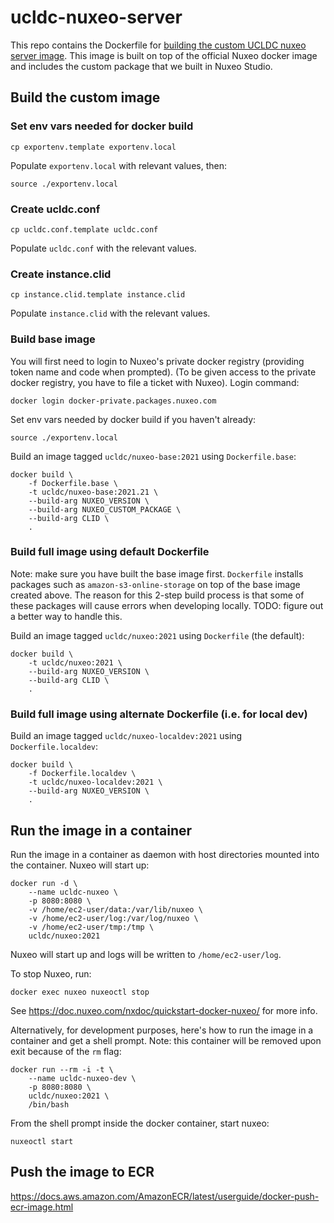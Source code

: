 # ucldc-nuxeo-server

This repo contains the Dockerfile for [building the custom UCLDC nuxeo server image](https://doc.nuxeo.com/nxdoc/build-a-custom-docker-image/). This image is built on top of the official Nuxeo docker image and includes the custom package that we built in Nuxeo Studio.

## Build the custom image

### Set env vars needed for docker build

````
cp exportenv.template exportenv.local
````

Populate `exportenv.local` with relevant values, then:

```
source ./exportenv.local
```

### Create ucldc.conf

```
cp ucldc.conf.template ucldc.conf
```

Populate `ucldc.conf` with the relevant values.

### Create instance.clid

```
cp instance.clid.template instance.clid
```

Populate `instance.clid` with the relevant values.

### Build base image

You will first need to login to Nuxeo's private docker registry (providing token name and code when prompted). (To be given access to the private docker registry, you have to file a ticket with Nuxeo). Login command:

```
docker login docker-private.packages.nuxeo.com
```
Set env vars needed by docker build if you haven't already:

```
source ./exportenv.local
```

Build an image tagged `ucldc/nuxeo-base:2021` using `Dockerfile.base`:

```
docker build \
    -f Dockerfile.base \
    -t ucldc/nuxeo-base:2021.21 \
    --build-arg NUXEO_VERSION \
    --build-arg NUXEO_CUSTOM_PACKAGE \
    --build-arg CLID \
    .
```

### Build full image using default Dockerfile

Note: make sure you have built the base image first. `Dockerfile` installs packages such as `amazon-s3-online-storage` on top of the base image created above. The reason for this 2-step build process is that some of these packages will cause errors when developing locally. TODO: figure out a better way to handle this.

Build an image tagged `ucldc/nuxeo:2021` using `Dockerfile` (the default):

```
docker build \
    -t ucldc/nuxeo:2021 \
    --build-arg NUXEO_VERSION \
    --build-arg CLID \
    .
```

### Build full image using alternate Dockerfile (i.e. for local dev)

Build an image tagged `ucldc/nuxeo-localdev:2021` using `Dockerfile.localdev`:

```
docker build \
    -f Dockerfile.localdev \
    -t ucldc/nuxeo-localdev:2021 \
    --build-arg NUXEO_VERSION \
    .
```

## Run the image in a container

Run the image in a container as daemon with host directories mounted into the container. Nuxeo will start up:

```
docker run -d \
    --name ucldc-nuxeo \
    -p 8080:8080 \   
    -v /home/ec2-user/data:/var/lib/nuxeo \   
    -v /home/ec2-user/log:/var/log/nuxeo \   
    -v /home/ec2-user/tmp:/tmp \ 
    ucldc/nuxeo:2021
```

Nuxeo will start up and logs will be written to `/home/ec2-user/log`.

To stop Nuxeo, run: 

```
docker exec nuxeo nuxeoctl stop
```

See https://doc.nuxeo.com/nxdoc/quickstart-docker-nuxeo/ for more info.

Alternatively, for development purposes, here's how to run the image in a container and get a shell prompt. Note: this container will be removed upon exit because of the `rm` flag:

```
docker run --rm -i -t \
    --name ucldc-nuxeo-dev \
    -p 8080:8080 \
    ucldc/nuxeo:2021 \
    /bin/bash
```

From the shell prompt inside the docker container, start nuxeo:

```
nuxeoctl start
```

## Push the image to ECR

https://docs.aws.amazon.com/AmazonECR/latest/userguide/docker-push-ecr-image.html 
